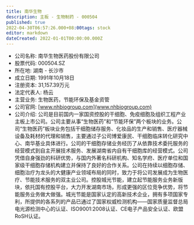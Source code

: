 ```yaml
---
title: 南华生物
description: 主板 - 生物制药 - 000504
published: true
2022-04-30T06:57:26.000+08:00tags: stock
editor: markdown
dateCreated: 2022-01-01T00:00:00.000Z
---
```


- 公司名称: 南华生物医药股份有限公司
- 股票代码: 000504.SZ
- 所在地: 湖南 - 长沙市
- 成立日期: 1991年10月18日
- 注册资本: 31,157.39万元
- 法定代表人: 杨云
- 主营业务: 生物医药，节能环保及基金资管
- 公司官网: [www.nhbiogroup.com](www.nhbiogroup.com)
- 公司介绍: 公司是目前国内一家国资控股的干细胞、免疫细胞及组织工程产业主板上市公司。公司主要从事“生物医药”和“节能环保”两个板块的业务。公司“生物医药”板块业务包括干细胞储存服务、化妆品的生产和销售、医疗器械设备及耗材的代理和销售，主要通过子公司博爱康民、干细胞临床转化研究中心、南华基业具体进行。公司的干细胞存储业务经历了从依靠技术委托服务的经营模式到自主开展技术服务、发展湖南省内自有干细胞库的经营模式。公司凭借自身强劲的科研优势，与国内外著名科研机构、知名学府、医疗单位和国家级干细胞存储机构建立并保持了良好的合作关系。公司在持续以细胞存储、细胞治疗为龙头的大健康产业领域布局的同时，致力于将公司发展成为生物医疗、节能技术服务的双主业公司。控股城光节能，建立起节能服务业务新版块，依托国有控股平台，大力开发湖南市场，形成更强的区位竞争优势，将节能服务业务做大做强。城光节能是国家认定的高新技术企业，拥有多项国家专利，所提供的各系列的产品已通过了国家权威检测机构——国家质量监督总局电光源检测中心的认证、ISO9001:2008认证、CE电子产品安全认证、欧盟RoSH认证。


